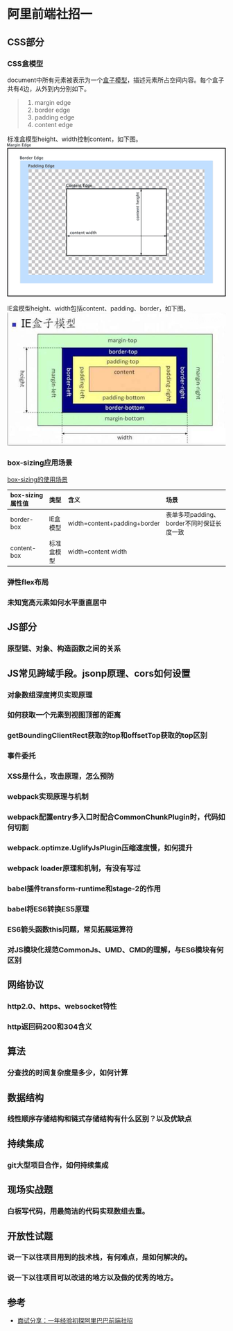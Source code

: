 # 阿里前端社招一


## CSS部分

### CSS盒模型

document中所有元素被表示为一个[盒子模型](https://developer.mozilla.org/zh-CN/docs/Web/CSS/CSS_Box_Model/Introduction_to_the_CSS_box_model)，描述元素所占空间内容。每个盒子共有4边，从外到内分别如下。
>1. margin edge
>2. border edge
>3. padding edge
>4. content edge

标准盒模型height、width控制content，如下图。  
[![css-box-model](../assets/imgs/css-box-model.png)](https://developer.mozilla.org/zh-CN/docs/Web/CSS/CSS_Box_Model/Introduction_to_the_CSS_box_model)

IE盒模型height、width包括content、padding、border，如下图。  
[![css-border-box-ie](../assets/imgs/css-border-box-ie.png)](https://www.jianshu.com/p/cc2bc404269b)


### box-sizing应用场景

[box-sizing的使用场景](https://www.jianshu.com/p/3375b15f568f)

| box-sizing属性值 | 类型      | 含义                         | 场景                        |
|:----------------|:----------|:-----------------------------|:----------------------------|
| border-box      | IE盒模型  | width=content+padding+border | 表单多项padding、border不同时保证长度一致 |
| content-box     | 标准盒模型 | width=content width          |                             |


### 弹性flex布局

### 未知宽高元素如何水平垂直居中


## JS部分

### 原型链、对象、构造函数之间的关系

## JS常见跨域手段。jsonp原理、cors如何设置

### 对象数组深度拷贝实现原理

### 如何获取一个元素到视图顶部的距离

### getBoundingClientRect获取的top和offsetTop获取的top区别

### 事件委托

### XSS是什么，攻击原理，怎么预防

### webpack实现原理与机制

### webpack配置entry多入口时配合CommonChunkPlugin时，代码如何切割

### webpack.optimze.UglifyJsPlugin压缩速度慢，如何提升

### webpack loader原理和机制，有没有写过

### babel插件transform-runtime和stage-2的作用

### babel将ES6转换ES5原理

### ES6箭头函数this问题，常见拓展运算符

### 对JS模块化规范CommonJs、UMD、CMD的理解，与ES6模块有何区别


## 网络协议

### http2.0、https、websocket特性

### http返回码200和304含义


## 算法

### 分查找的时间复杂度是多少，如何计算


## 数据结构

### 线性顺序存储结构和链式存储结构有什么区别？以及优缺点


## 持续集成

### git大型项目合作，如何持续集成


## 现场实战题

### 白板写代码，用最简洁的代码实现数组去重。


## 开放性试题

### 说一下以往项目用到的技术栈，有何难点，是如何解决的。

### 说一下以往项目可以改进的地方以及做的优秀的地方。


## 参考

- [面试分享：一年经验初探阿里巴巴前端社招](http://segmentfault.com/p/1210000010573211)
